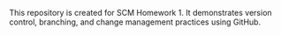 This repository is created for SCM Homework 1. It demonstrates version control, branching, and change management practices using GitHub.
